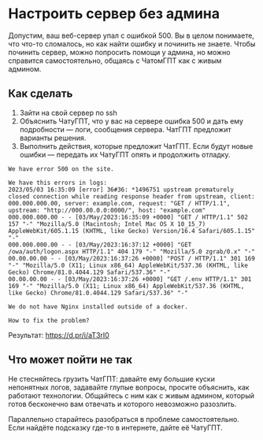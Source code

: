 # Настроить сервер без админа
Допустим, ваш веб-сервер упал с ошибкой 500. Вы в целом понимаете, что что-то сломалось, но как найти ошибку и починить не знаете. Чтобы починить сервер, можно попросить помощи у админа, но можно справится самостоятельно, общаясь с ЧатомГПТ как с живым админом.

## Как сделать
1. Зайти на свой сервер по ssh
2. Объяснить ЧатуГПТ, что у вас на сервере ошибка 500 и дать ему подробности — логи, сообщения сервера. ЧатГПТ предложит варианты решения.
3. Выполнить действия, которые предложит ЧатГПТ. Если будут новые ошибки — передать их ЧатуГПТ опять и продолжить отладку.
```
We have error 500 on the site.

We have this errors in logs:
2023/05/03 16:35:09 [error] 36#36: *1496751 upstream prematurely closed connection while reading response header from upstream, client: 000.000.000.00, server: example.com, request: "GET / HTTP/1.1", upstream: "http://000.00.0.0:0000/", host: "example.com"
000.000.000.00 - - [03/May/2023:16:35:09 +0000] "GET / HTTP/1.1" 502 157 "-" "Mozilla/5.0 (Macintosh; Intel Mac OS X 10_15_7) AppleWebKit/605.1.15 (KHTML, like Gecko) Version/16.4 Safari/605.1.15" "-"
000.000.000.00 - - [03/May/2023:16:37:12 +0000] "GET /owa/auth/logon.aspx HTTP/1.1" 404 179 "-" "Mozilla/5.0 zgrab/0.x" "-"
00.00.00.00 - - [03/May/2023:16:37:26 +0000] "POST / HTTP/1.1" 301 169 "-" "Mozilla/5.0 (X11; Linux x86_64) AppleWebKit/537.36 (KHTML, like Gecko) Chrome/81.0.4044.129 Safari/537.36" "-"
00.00.00.00 - - [03/May/2023:16:37:26 +0000] "GET /.env HTTP/1.1" 301 169 "-" "Mozilla/5.0 (X11; Linux x86_64) AppleWebKit/537.36 (KHTML, like Gecko) Chrome/81.0.4044.129 Safari/537.36" "-"

We do not have Nginx installed outside of a docker.

How to fix the problem?
```
Результат:
https://d.pr/i/aT3rI0

## Что может пойти не так
Не стесняйтесь грузить ЧатГПТ: давайте ему большие куски непонятных логов, задавайте глупые вопросы, просите объяснить, как работают технологии. Общайтесь с ним как с живым админом, который готов бесконечно вам отвечать и которого невозможно разозлить.

Параллельно старайтесь разобраться в проблеме самостоятельно. Если найдёте подсказку где-то в интернете, дайте её ЧатуГПТ.
